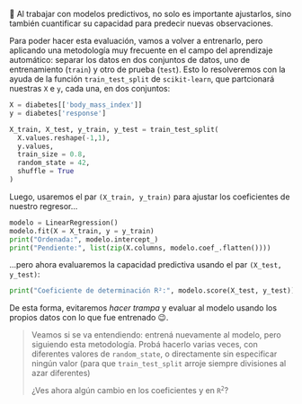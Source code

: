🔮 Al trabajar con modelos predictivos, no solo es importante ajustarlos, sino también cuantificar su capacidad para predecir nuevas observaciones.

Para poder hacer esta evaluación, vamos a volver a entrenarlo, pero aplicando una metodología  muy frecuente en el campo del aprendizaje automático: separar los datos en dos conjuntos de datos, uno de entrenamiento (`train`) y otro de prueba (`test`). Esto lo resolveremos con la ayuda de la función `train_test_split` de `scikit-learn`, que partcionará nuestras `X` e `y`, cada una, en dos conjuntos: 

```python
X = diabetes[['body_mass_index']]
y = diabetes['response']

X_train, X_test, y_train, y_test = train_test_split(
  X.values.reshape(-1,1),
  y.values,
  train_size = 0.8,
  random_state = 42,  
  shuffle = True
)
```                                    

Luego, usaremos el par `(X_train, y_train)` para ajustar los coeficientes de nuestro regresor...

```python
modelo = LinearRegression()
modelo.fit(X = X_train, y = y_train)
print("Ordenada:", modelo.intercept_)
print("Pendiente:", list(zip(X.columns, modelo.coef_.flatten())))
```

...pero ahora evaluaremos la capacidad predictiva usando el par `(X_test, y_test)`:

```python
print("Coeficiente de determinación R²:", modelo.score(X_test, y_test))
```

De esta forma, evitaremos _hacer trampa_ y evaluar al modelo usando los propios datos con lo que fue entrenado 😉.

> Veamos si se va entendiendo: entrená nuevamente al modelo, pero siguiendo esta metodología. Probá hacerlo varias veces, con diferentes valores de `random_state`, o directamente sin especificar ningún valor (para que `train_test_split` arroje siempre divisiones al azar diferentes)
>
> ¿Ves ahora algún cambio en los coeficientes y en <code>R<sup>2</sup></code>?
